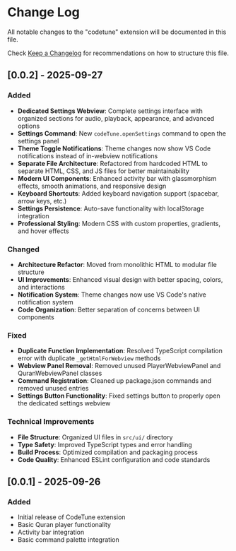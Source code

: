 # Change Log

All notable changes to the "codetune" extension will be documented in this file.

Check [Keep a Changelog](http://keepachangelog.com/) for recommendations on how to structure this file.

## [0.0.2] - 2025-09-27

### Added
- **Dedicated Settings Webview**: Complete settings interface with organized sections for audio, playback, appearance, and advanced options
- **Settings Command**: New `codeTune.openSettings` command to open the settings panel
- **Theme Toggle Notifications**: Theme changes now show VS Code notifications instead of in-webview notifications
- **Separate File Architecture**: Refactored from hardcoded HTML to separate HTML, CSS, and JS files for better maintainability
- **Modern UI Components**: Enhanced activity bar with glassmorphism effects, smooth animations, and responsive design
- **Keyboard Shortcuts**: Added keyboard navigation support (spacebar, arrow keys, etc.)
- **Settings Persistence**: Auto-save functionality with localStorage integration
- **Professional Styling**: Modern CSS with custom properties, gradients, and hover effects

### Changed
- **Architecture Refactor**: Moved from monolithic HTML to modular file structure
- **UI Improvements**: Enhanced visual design with better spacing, colors, and interactions
- **Notification System**: Theme changes now use VS Code's native notification system
- **Code Organization**: Better separation of concerns between UI components

### Fixed
- **Duplicate Function Implementation**: Resolved TypeScript compilation error with duplicate `_getHtmlForWebview` methods
- **Webview Panel Removal**: Removed unused PlayerWebviewPanel and QuranWebviewPanel classes
- **Command Registration**: Cleaned up package.json commands and removed unused entries
- **Settings Button Functionality**: Fixed settings button to properly open the dedicated settings webview

### Technical Improvements
- **File Structure**: Organized UI files in `src/ui/` directory
- **Type Safety**: Improved TypeScript types and error handling
- **Build Process**: Optimized compilation and packaging process
- **Code Quality**: Enhanced ESLint configuration and code standards

## [0.0.1] - 2025-09-26

### Added
- Initial release of CodeTune extension
- Basic Quran player functionality
- Activity bar integration
- Basic command palette integration
